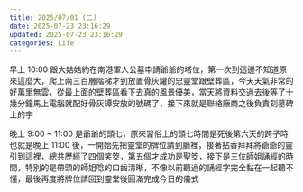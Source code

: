 ```yaml
---
title: 2025/07/01 (二)
date: 2025-07-23 23:16:29
updated: 2025-07-23 23:16:29
categories: Life
---
```


早上 10:00 跟大姑姑約在南港軍人公墓申請爺爺的塔位，第一次到這邊不知道原來這麼大，爬上兩三百層階梯才到放置骨灰罐的忠靈堂跟壁葬區，今天天氣非常的好萬里無雲，從最上面的壁葬區看下去真的風景優美，當天將資料交過去後等了十幾分鐘馬上電腦就配好骨灰罈安放的號碼了，接下來就是聯絡廠商之後負責刻墓碑上的字

晚上 9:00 ~ 11:00 是爺爺的頭七，原來習俗上的頭七時間是死後第六天的跨子時也就是晚上 11:00 後，一開始先把靈堂的牌位請到廳裡，接著拈香拜拜將爺爺的靈引到這裡，總共歷經了四個笑筊，第五個才成功是聖筊，接下是三位師姐誦經的時間，特別的是帶頭的師姐唸的口齒清晰，不像以前聽過的誦經字完全黏在一起聽不懂，最後再度將牌位請回到靈堂後圓滿完成今日的儀式
